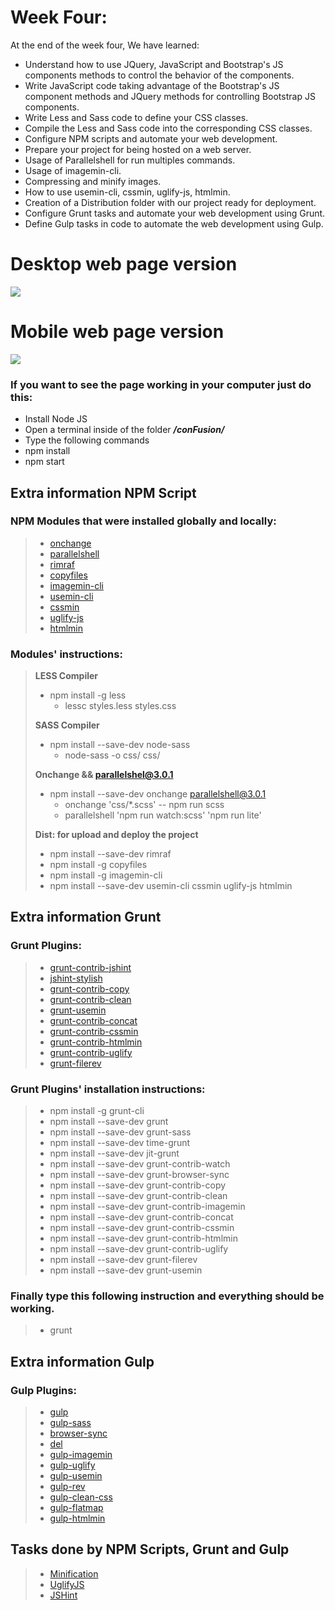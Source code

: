 # Week Four:
At the end of the week four, We have learned:
- Understand how to use JQuery, JavaScript and Bootstrap's JS components methods to control the behavior of the components.
- Write JavaScript code taking advantage of the Bootstrap's JS component methods and JQuery methods for controlling Bootstrap JS components.
- Write Less and Sass code to define your CSS classes.
- Compile the Less and Sass code into the corresponding CSS classes.
- Configure NPM scripts and automate your web development.
- Prepare your project for being hosted on a web server.
- Usage of Parallelshell for run multiples commands.
- Usage of imagemin-cli.
- Compressing and minify images.
- How to use usemin-cli, cssmin, uglify-js, htmlmin.
- Creation of a Distribution folder with our project ready for deployment.
- Configure Grunt tasks and automate your web development using Grunt.
- Define Gulp tasks in code to automate the web development using Gulp.

# Desktop web page version
![](Desktop-web-version.png)
# Mobile web page version
![](Mobile-web-version.png)

### If you want to see the page working in your computer just do this:
- Install Node JS
- Open a terminal inside of the folder ***/conFusion/***
- Type the following commands
- npm install
- npm start

## Extra information NPM Script
### NPM Modules that were installed globally and locally:
> - [onchange](https://github.com/Qard/onchange)
> - [parallelshell](https://github.com/keithamus/parallelshell)
> - [rimraf](https://github.com/isaacs/rimraf)
> - [copyfiles](https://github.com/calvinmetcalf/copyfiles)
> - [imagemin-cli](https://github.com/imagemin/imagemin-cli)
> - [usemin-cli](https://github.com/nelsyeung/usemin-cli)
> - [cssmin](https://github.com/jbleuzen/node-cssmin)
> - [uglify-js](https://github.com/mishoo/UglifyJS2)
> - [htmlmin](https://github.com/jserme/htmlmin)
### Modules' instructions:
> 
> **LESS Compiler**
> - npm install -g less
>     -  lessc styles.less styles.css
> 
> **SASS Compiler**
> - npm install --save-dev node-sass
>     - node-sass -o css/ css/
>
> **Onchange && parallelshel@3.0.1**
> - npm install --save-dev onchange parallelshell@3.0.1
>     - onchange 'css/*.scss' -- npm run scss
>     - parallelshell 'npm run watch:scss' 'npm run lite'
> 
> **Dist: for upload and deploy the project**
> - npm install --save-dev rimraf
> - npm install -g copyfiles
> - npm install -g imagemin-cli
> - npm install --save-dev usemin-cli cssmin uglify-js htmlmin

## Extra information Grunt

### Grunt Plugins:

> - [grunt-contrib-jshint](https://github.com/gruntjs/grunt-contrib-jshint)
> - [jshint-stylish](https://github.com/sindresorhus/jshint-stylish)
> - [grunt-contrib-copy](https://github.com/gruntjs/grunt-contrib-copy)
> - [grunt-contrib-clean](https://github.com/gruntjs/grunt-contrib-clean)
> - [grunt-usemin](https://github.com/yeoman/grunt-usemin)
> - [grunt-contrib-concat](https://github.com/gruntjs/grunt-contrib-concat)
> - [grunt-contrib-cssmin](https://github.com/gruntjs/grunt-contrib-cssmin)
> - [grunt-contrib-htmlmin](https://github.com/gruntjs/grunt-contrib-htmlmin)
> - [grunt-contrib-uglify](https://github.com/gruntjs/grunt-contrib-uglify)
> - [grunt-filerev](https://github.com/yeoman/grunt-filerev)

### Grunt Plugins' installation instructions:
> - npm install -g grunt-cli
> - npm install --save-dev grunt
> - npm install --save-dev grunt-sass
> - npm install --save-dev time-grunt
> - npm install --save-dev jit-grunt
> - npm install --save-dev grunt-contrib-watch
> - npm install --save-dev grunt-browser-sync
> - npm install --save-dev grunt-contrib-copy
> - npm install --save-dev grunt-contrib-clean
> - npm install --save-dev grunt-contrib-imagemin
> - npm install --save-dev grunt-contrib-concat
> - npm install --save-dev grunt-contrib-cssmin
> - npm install --save-dev grunt-contrib-htmlmin
> - npm install --save-dev grunt-contrib-uglify
> - npm install --save-dev grunt-filerev
> - npm install --save-dev grunt-usemin

### Finally type this following instruction and everything should be working. 
> - grunt


## Extra information Gulp

### Gulp Plugins:

> - [gulp](https://github.com/gulpjs/gulp)
> - [gulp-sass](https://github.com/dlmanning/gulp-sass)
> - [browser-sync](https://github.com/BrowserSync/browser-sync)
> - [del](https://github.com/sindresorhus/del)
> - [gulp-imagemin](https://github.com/sindresorhus/gulp-imagemin)
> - [gulp-uglify](https://github.com/terinjokes/gulp-uglify)
> - [gulp-usemin](https://github.com/zont/gulp-usemin)
> - [gulp-rev](https://github.com/sindresorhus/gulp-rev)
> - [gulp-clean-css](https://github.com/scniro/gulp-clean-css)
> - [gulp-flatmap](https://github.com/mariusGundersen/gulp-flatMap)
> - [gulp-htmlmin](https://github.com/jonschlinkert/gulp-htmlmin)

## Tasks done by NPM Scripts, Grunt and Gulp
> - [Minification](https://en.wikipedia.org/wiki/Minification_(programming))
> - [UglifyJS](http://lisperator.net/uglifyjs/)
> - [JSHint](http://jshint.com/)